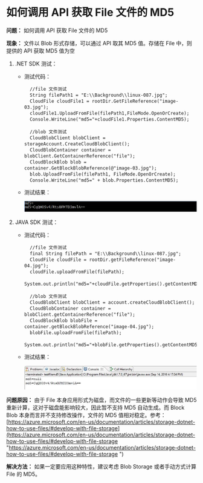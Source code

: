 # 如何调用 API 获取 File 文件的 MD5 #

**问题：** 如何调用 API 获取 File 文件的 MD5

**现象：** 文件以 Blob 形式存储，可以通过 API 取其 MD5 值。存储在 File 中，则提供的 API 获取 MD5 值为空

1. .NET SDK 测试：

	- 测试代码：

			//file 文件测试
			String filePath1 = "E:\\Background\\linux-087.jpg";
			CloudFile cloudFile1 = rootDir.GetFileReference("image-03.jpg");
			cloudFile1.UploadFromFile(filePath1,FileMode.OpenOrCreate);   
			Console.WriteLine("md5="+cloudFile1.Properties.ContentMD5);
			
			//blob 文件测试
			CloudBlobClient blobClient = storageAccount.CreateCloudBlobClient();
			CloudBlobContainer container = blobClient.GetContainerReference("file");
			CloudBlockBlob blob = container.GetBlockBlobReference(@"image-03.jpg");
			blob.UploadFromFile(filePath1, FileMode.OpenOrCreate);
			Console.WriteLine("md5=" + blob.Properties.ContentMD5);

	- 测试结果：

		![.net-test-result](media/aog-api-md5/net-test-result.png ".net-test-result")

2. JAVA SDK 测试：

	- 测试代码：	

    		//file 文件测试
    		final String filePath = "E:\\Background\\linux-087.jpg";
    		CloudFile cloudFile = rootDir.getFileReference("image-04.jpg");
    		cloudFile.uploadFromFile(filePath); 
    		System.out.println("md5="+cloudFile.getProperties().getContentMD5());
    		
    		//blob 文件测试
    		CloudBlobClient blobClient = account.createCloudBlobClient();
    		CloudBlobContainer container = blobClient.getContainerReference("file");
    		CloudBlockBlob blobFile = container.getBlockBlobReference("image-04.jpg");
    		blobFile.uploadFromFile(filePath);
    		System.out.println("md5="+blobFile.getProperties().getContentMD5());
 
	- 测试结果：

		![java-test-result](media/aog-api-md5/java-test-result.png "java-test-result")


**问题原因：** 由于 File 本身应用形式为磁盘，而文件的一些更新等动作会导致 MD5 重新计算，这对于磁盘能影响较大，因此暂不支持 MD5 自动生成。而 Block Blob 本身而言并不支持修改操作，文件的 MD5 值相对稳定。参考：[https://azure.microsoft.com/en-us/documentation/articles/storage-dotnet-how-to-use-files/#develop-with-file-storage](https://azure.microsoft.com/en-us/documentation/articles/storage-dotnet-how-to-use-files/#develop-with-file-storage  "https://azure.microsoft.com/en-us/documentation/articles/storage-dotnet-how-to-use-files/#develop-with-file-storage ") 

**解决方法：** 如果一定要应用这种特性，建议考虑 Blob Storage 或者手动方式计算 File 的 MD5。



